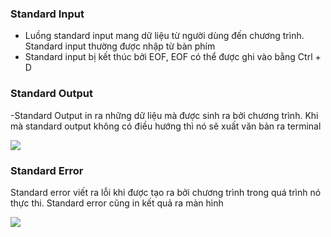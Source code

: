 ### Standard Input

- Luồng standard input mang dữ liệu từ người dùng đến chương trình. Standard input thường được nhập từ bàn phím 
- Standard input bị kết thúc bởi EOF, EOF có thể được ghi vào bằng Ctrl + D

### Standard Output

-Standard Output in ra những dữ liệu mà được sinh ra bởi chương trình. Khi mà standard output không có điều hướng thì nó sẽ xuất văn bản ra terminal

<img src="https://github.com/vjnkvt/Images/blob/master/output.PNG">

### Standard Error

Standard error viết ra lỗi khi được tạo ra bởi chương trình trong quá trình nó thực thi. Standard error cũng in kết quả ra màn hình

<img src="https://github.com/vjnkvt/Images/blob/master/error.PNG">
